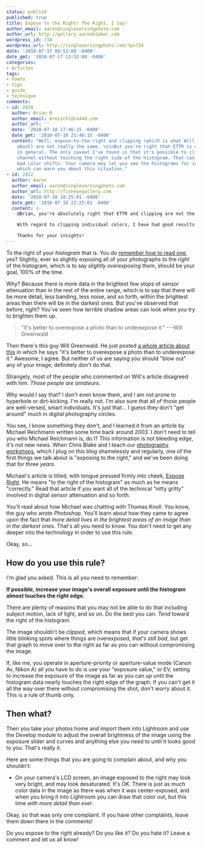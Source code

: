 ```yaml
---
status: publish
published: true
title: Expose to the Right! The Right, I Say!
author_email: aaron@singleservingphoto.com
author_url: http://gallery.aaronbieber.com
wordpress_id: 734
wordpress_url: http://singleservingphoto.com/?p=734
date: '2010-07-17 09:52:00 -0400'
date_gmt: '2010-07-17 13:52:00 -0400'
categories:
- Articles
tags:
- howto
- tips
- guide
- technique
comments:
- id: 2020
  author: Brian R
  author_email: breischl@zx440.com
  author_url: ''
  date: '2010-07-18 17:46:15 -0400'
  date_gmt: '2010-07-18 21:46:15 -0400'
  content: "Well, expose-to-the-right and clipping (which is what Will is talking
    about) are not really the same. \n\nBut you're right that ETTR is a good idea
    in general. The only caveat I've found is that it's possible to clip one color
    channel without touching the right side of the histogram. That can give you some
    bad color shifts. Your camera may let you see the histograms for individual channels,
    which can warn you about this situation."
- id: 2022
  author: Aaron
  author_email: aaron@singleservingphoto.com
  author_url: http://fisheyegallery.com
  date: '2010-07-18 18:25:01 -0400'
  date_gmt: '2010-07-18 22:25:01 -0400'
  content: |-
    @Brian, you're absolutely right that ETTR and clipping are not the same thing. I wanted to be careful not to give the impression that actually overexposing is a good idea (in terms of losing data, or clipping), though exposing toward the right is.

    With regard to clipping individual colors, I have had good results clipping the red channel in sunset shots in the past, although your mileage may vary. As you say, if your camera offers an RGB histogram view and you are concerned with that possibility, it's a good idea to use it.

    Thanks for your insights!
---
```

To the right of your _histogram_ that is. You do
[remember how to read one](/articles/2007/06/03/histograms-huh/),
yes?  Slightly, ever so slightly exposing all of your photographs to the _right_
of the histogram, which is to say _slightly overexposing them_, should be your
goal, 100% of the time.

Why? Because there is more data in the brightest few stops of sensor
attenuation than in the rest of the entire range, which is to say that
there will be more detail, less banding, less noise, and so forth,
within the brightest areas than there will be in the darkest ones. But
you've observed that before, right? You've seen how terrible shadow
areas can look when you try to brighten them up.

> "It's better to overexpose a photo than to underexpose it." ---Will Greenwald

Then there's this guy Will Greenwald. He just posted
[a whole article about this](http://www.tested.com/news/underexposed-vs-overexposed-photos-which-is-worse/558/)
in which he says "it's better to overexpose a photo than to underexpose
it." Awesome, I agree. But neither of us are saying you should "blow
out" any of your image; definitely don't do that.

Strangely, most of the people who commented on Will's article disagreed
with him. _Those people are amateurs_. <!--more-->

Why would I say that? I don't even know them, and I am not prone to
hyperbole or dirt-kicking. I'm really not. I'm also sure that all of
those people are well-versed, smart individuals. It's just that... I
guess they don't "get around" much in digital photography circles.

You see, I know something they don't, and I learned it from an article
by Michael Reichmann written some time back around _2003_. I don't
need to tell you who Michael Reichmann is, do I? This information is not
bleeding edge, it's not new news. When Chris Blake and I teach our
[photography workshops](http://artphotoworkshops.com), which I plug on
this blog shamelessly and regularly, one of the first things we talk
about is "exposing to the right," and we've been doing that for three
_years_.

Michael's article is titled, with tongue pressed firmly into cheek,
[Expose Right](http://www.luminous-landscape.com/expose-right/).
He means "to the right of the histogram" as much as he means
"correctly." Read that article if you want all of the technical "nitty
gritty" involved in digital sensor attenuation and so forth.

You'll read about how Michael was chatting with Thomas Knoll. You know,
the guy who _wrote Photoshop_. You'll learn about how they came to
agree upon the fact that _more detail lives in the brightest areas of
an image than in the darkest ones_. That's all you need to know. You
don't need to get any deeper into the technology in order to use this
rule.

Okay, so...

## How do you use this rule?

I'm glad you asked. This is all you need to remember:

**If possible, increase your image's overall exposure until the
histogram almost touches the right edge.**

There are plenty of reasons that you may not be able to do that including
subject motion, lack of light, and so on. Do the best you can. _Tend_ toward the
right of the histogram.

The image shouldn't be _clipped_, which means that if your camera shows little
blinking spots where things are overexposed, _that's still bad_, but get that
graph to move over to the right as far as you can without compromising the
image.

If, like me, you operate in aperture-priority or aperture-value mode (Canon Av,
Nikon A) all you have to do is use your "exposure value," or EV, setting to
increase the exposure of the image as far as you can up until the histogram data
nearly touches the right edge of the graph. If you can't get it all the way over
there without compromising the shot, don't worry about it. This is a rule of
thumb only.

## Then what?

Then you take your photos home and import them into Lightroom and use the
Develop module to adjust the overall brightness of the image using the exposure
slider and curves and anything else you need to until it looks good to
you. That's really it.

Here are some things that you are going to complain about, and why you
shouldn't:

* On your camera's LCD screen, an image exposed to the right may look very
bright, and may look desaturated. It's OK. There is just as much color data in
the image as there was when it was center-exposed, and when you bring it into
Lightroom you can draw that color out, but this time _with more detail than
ever_.

Okay, so that was only one complaint. If you have other complaints,
leave them down there in the comments!

Do you expose to the right already? Do you like it? Do you hate it?
Leave a comment and let us all know!
